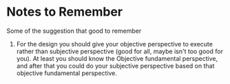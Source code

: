 # Notes to Remember
Some of the suggestion that good to remember
1. For the design you should give your objective perspective to execute rather than subjective perspective (good for all, maybe isn't too good for you). At least you should know the Objective fundamental perspective, and after that you could do your subjective perspective based on that objective fundamental perspective.
